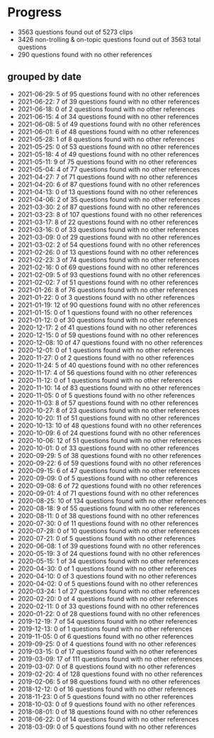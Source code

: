 # Progress
* 3563 questions found out of 5273 clips
* 3426 non-trolling & on-topic questions found out of 3563 total questions
* 290 questions found with no other references
## grouped by date
* 2021-06-29: 5 of 95 questions found with no other references
* 2021-06-22: 7 of 39 questions found with no other references
* 2021-06-18: 0 of 2 questions found with no other references
* 2021-06-15: 4 of 34 questions found with no other references
* 2021-06-08: 5 of 49 questions found with no other references
* 2021-06-01: 6 of 48 questions found with no other references
* 2021-05-28: 1 of 8 questions found with no other references
* 2021-05-25: 0 of 53 questions found with no other references
* 2021-05-18: 4 of 49 questions found with no other references
* 2021-05-11: 9 of 75 questions found with no other references
* 2021-05-04: 4 of 77 questions found with no other references
* 2021-04-27: 7 of 71 questions found with no other references
* 2021-04-20: 6 of 87 questions found with no other references
* 2021-04-13: 0 of 13 questions found with no other references
* 2021-04-06: 2 of 35 questions found with no other references
* 2021-03-30: 2 of 87 questions found with no other references
* 2021-03-23: 8 of 107 questions found with no other references
* 2021-03-17: 8 of 22 questions found with no other references
* 2021-03-16: 0 of 33 questions found with no other references
* 2021-03-09: 0 of 29 questions found with no other references
* 2021-03-02: 2 of 54 questions found with no other references
* 2021-02-26: 0 of 13 questions found with no other references
* 2021-02-23: 3 of 74 questions found with no other references
* 2021-02-16: 0 of 69 questions found with no other references
* 2021-02-09: 5 of 93 questions found with no other references
* 2021-02-02: 7 of 51 questions found with no other references
* 2021-01-26: 8 of 76 questions found with no other references
* 2021-01-22: 0 of 3 questions found with no other references
* 2021-01-19: 12 of 90 questions found with no other references
* 2021-01-15: 0 of 1 questions found with no other references
* 2021-01-12: 0 of 30 questions found with no other references
* 2020-12-17: 2 of 41 questions found with no other references
* 2020-12-15: 0 of 59 questions found with no other references
* 2020-12-08: 10 of 47 questions found with no other references
* 2020-12-01: 0 of 1 questions found with no other references
* 2020-11-27: 0 of 2 questions found with no other references
* 2020-11-24: 5 of 40 questions found with no other references
* 2020-11-17: 4 of 56 questions found with no other references
* 2020-11-12: 0 of 1 questions found with no other references
* 2020-11-10: 14 of 83 questions found with no other references
* 2020-11-05: 0 of 5 questions found with no other references
* 2020-11-03: 8 of 57 questions found with no other references
* 2020-10-27: 8 of 23 questions found with no other references
* 2020-10-20: 11 of 51 questions found with no other references
* 2020-10-13: 10 of 48 questions found with no other references
* 2020-10-09: 6 of 24 questions found with no other references
* 2020-10-06: 12 of 51 questions found with no other references
* 2020-10-01: 0 of 33 questions found with no other references
* 2020-09-29: 5 of 38 questions found with no other references
* 2020-09-22: 6 of 59 questions found with no other references
* 2020-09-15: 6 of 47 questions found with no other references
* 2020-09-09: 0 of 5 questions found with no other references
* 2020-09-08: 6 of 72 questions found with no other references
* 2020-09-01: 4 of 71 questions found with no other references
* 2020-08-25: 10 of 134 questions found with no other references
* 2020-08-18: 9 of 55 questions found with no other references
* 2020-08-11: 0 of 38 questions found with no other references
* 2020-07-30: 0 of 11 questions found with no other references
* 2020-07-28: 0 of 10 questions found with no other references
* 2020-07-21: 0 of 5 questions found with no other references
* 2020-06-08: 1 of 39 questions found with no other references
* 2020-05-19: 3 of 24 questions found with no other references
* 2020-05-15: 1 of 34 questions found with no other references
* 2020-04-30: 0 of 1 questions found with no other references
* 2020-04-10: 0 of 3 questions found with no other references
* 2020-04-02: 0 of 5 questions found with no other references
* 2020-03-24: 1 of 27 questions found with no other references
* 2020-02-20: 0 of 4 questions found with no other references
* 2020-02-11: 0 of 33 questions found with no other references
* 2020-01-22: 0 of 28 questions found with no other references
* 2019-12-19: 7 of 54 questions found with no other references
* 2019-12-13: 0 of 1 questions found with no other references
* 2019-11-05: 0 of 6 questions found with no other references
* 2019-09-25: 0 of 4 questions found with no other references
* 2019-03-15: 0 of 17 questions found with no other references
* 2019-03-09: 17 of 111 questions found with no other references
* 2019-03-07: 0 of 8 questions found with no other references
* 2019-02-20: 4 of 128 questions found with no other references
* 2019-02-06: 5 of 98 questions found with no other references
* 2018-12-12: 0 of 16 questions found with no other references
* 2018-11-23: 0 of 5 questions found with no other references
* 2018-10-03: 0 of 9 questions found with no other references
* 2018-08-01: 0 of 18 questions found with no other references
* 2018-06-22: 0 of 14 questions found with no other references
* 2018-03-09: 0 of 5 questions found with no other references
